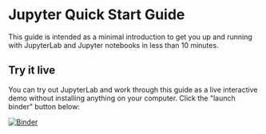 # Jupyter Quick Start Guide

This guide is intended as a minimal introduction to get you up and running with JupyterLab and Jupyter notebooks in less than 10 minutes. 

## Try it live

You can try out JupyterLab and work through this guide as a live interactive demo without installing anything on your computer. Click the "launch binder" button below:

[![Binder](https://mybinder.org/badge.svg)](https://mybinder.org/v2/gh/jenfly/jupyter-quickstart/master?urlpath=lab/tree/Quickstart.ipynb)

